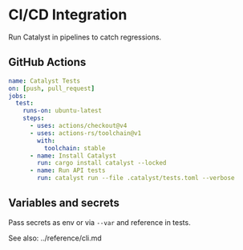 # CI/CD Integration

Run Catalyst in pipelines to catch regressions.

## GitHub Actions
```yaml
name: Catalyst Tests
on: [push, pull_request]
jobs:
  test:
    runs-on: ubuntu-latest
    steps:
      - uses: actions/checkout@v4
      - uses: actions-rs/toolchain@v1
        with:
          toolchain: stable
      - name: Install Catalyst
        run: cargo install catalyst --locked
      - name: Run API tests
        run: catalyst run --file .catalyst/tests.toml --verbose
```

## Variables and secrets
Pass secrets as env or via `--var` and reference in tests.

See also: ../reference/cli.md
